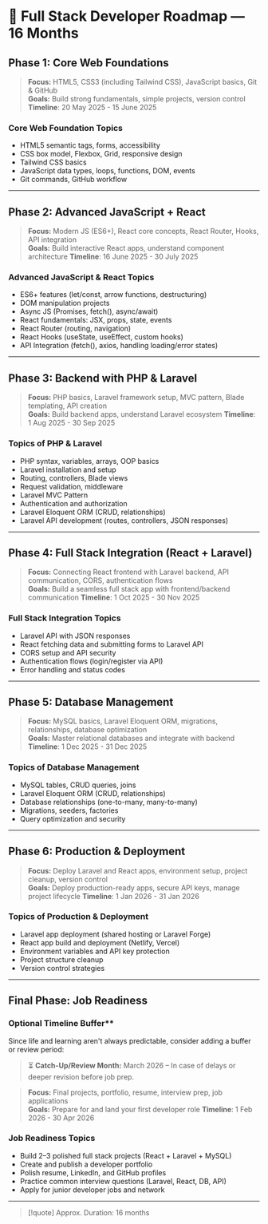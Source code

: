 # 🚀 Full Stack Developer Roadmap — 16 Months

## Phase 1: Core Web Foundations
> **Focus:** HTML5, CSS3 (including Tailwind CSS), JavaScript basics, Git & GitHub  
> **Goals:** Build strong fundamentals, simple projects, version control
> **Timeline**: 20 May 2025 - 15 June 2025

### Core Web Foundation Topics
- HTML5 semantic tags, forms, accessibility    
- CSS box model, Flexbox, Grid, responsive design    
- Tailwind CSS basics    
- JavaScript data types, loops, functions, DOM, events    
- Git commands, GitHub workflow

---

## Phase 2: Advanced JavaScript + React
> **Focus:** Modern JS (ES6+), React core concepts, React Router, Hooks, API integration  
> **Goals:** Build interactive React apps, understand component architecture
> **Timeline**: 16 June 2025 - 30 July 2025

### Advanced JavaScript & React Topics
- ES6+ features (let/const, arrow functions, destructuring)    
- DOM manipulation projects    
- Async JS (Promises, fetch(), async/await) 
- React fundamentals: JSX, props, state, events    
- React Router (routing, navigation)    
- React Hooks (useState, useEffect, custom hooks)    
- API Integration (fetch(), axios, handling loading/error states)

---

## Phase 3: Backend with PHP & Laravel
> **Focus:** PHP basics, Laravel framework setup, MVC pattern, Blade templating, API creation  
> **Goals:** Build backend apps, understand Laravel ecosystem
> **Timeline**: 1 Aug 2025 - 30 Sep 2025

### Topics of PHP & Laravel
- PHP syntax, variables, arrays, OOP basics    
- Laravel installation and setup    
- Routing, controllers, Blade views    
- Request validation, middleware    
- Laravel MVC Pattern    
- Authentication and authorization    
- Laravel Eloquent ORM (CRUD, relationships)    
- Laravel API development (routes, controllers, JSON responses) 

---

## Phase 4: Full Stack Integration (React + Laravel)
> **Focus:** Connecting React frontend with Laravel backend, API communication, CORS, authentication flows  
> **Goals:** Build a seamless full stack app with frontend/backend communication
> **Timeline**: 1 Oct 2025 - 30 Nov 2025

### Full Stack Integration Topics
- Laravel API with JSON responses    
- React fetching data and submitting forms to Laravel API    
- CORS setup and API security    
- Authentication flows (login/register via API)    
- Error handling and status codes

---

## Phase 5: Database Management
> **Focus:** MySQL basics, Laravel Eloquent ORM, migrations, relationships, database optimization  
>**Goals:** Master relational databases and integrate with backend
> **Timeline**: 1 Dec 2025 - 31 Dec 2025

### Topics of Database Management
- MySQL tables, CRUD queries, joins    
- Laravel Eloquent ORM (CRUD, relationships)    
- Database relationships (one-to-many, many-to-many)    
- Migrations, seeders, factories    
- Query optimization and security    

---

## Phase 6: Production & Deployment
> **Focus:** Deploy Laravel and React apps, environment setup, project cleanup, version control  
> **Goals:** Deploy production-ready apps, secure API keys, manage project lifecycle
> **Timeline**: 1 Jan 2026 - 31 Jan 2026

### Topics of Production & Deployment
- Laravel app deployment (shared hosting or Laravel Forge)    
- React app build and deployment (Netlify, Vercel)    
- Environment variables and API key protection    
- Project structure cleanup    
- Version control strategies    

---


## Final Phase: Job Readiness

### Optional Timeline Buffer**
Since life and learning aren't always predictable, consider adding a buffer or review period:

> ⏳ **Catch-Up/Review Month:** March 2026 – In case of delays or deeper revision before job prep.


> **Focus:** Final projects, portfolio, resume, interview prep, job applications  
> **Goals:** Prepare for and land your first developer role
> **Timeline**: 1 Feb 2026 - 30 Apr 2026

### Job Readiness Topics
- Build 2–3 polished full stack projects (React + Laravel + MySQL)    
- Create and publish a developer portfolio    
- Polish resume, LinkedIn, and GitHub profiles    
- Practice common interview questions (Laravel, React, DB, API)    
- Apply for junior developer jobs and network

---

>[!quote] Approx. Duration: 16 months
